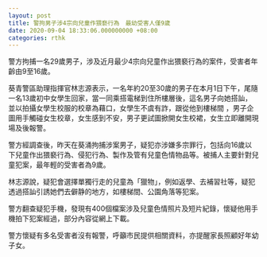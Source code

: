 ```yaml
---
layout: post
title: 警拘男子涉4宗向兒童作猥褻行為　最幼受害人僅9歲　
date: 2020-09-04 18:33:06.000000000 +08:00
categories: rthk
---
```


警方拘捕一名29歲男子，涉及近月最少4宗向兒童作出猥褻行為的案件，受害者年齡由9至16歲。

葵青警區助理指揮官林志源表示，一名年約20至30歲的男子在本月1日下午，尾隨一名13歲初中女學生回家，當一同乘搭電梯到住所樓層後，這名男子向她搭訕，並以拍攝女學生校服的校章為藉口，女學生不虞有詐，跟從他到樓梯間 ，男子企圖用手觸碰女生校章，女生感到不安，男子更試圖掀開女生校裙，女生立即離開現場及後報警。

警方經調查後，昨天在葵涌拘捕涉案男子，疑犯亦涉嫌多宗罪行，包括向16歲以下兒童作出猥褻行為、侵犯行為、製作及管有兒童色情物品等。被捕人主要針對兒童犯案，最年輕的受害者為9歲。

林志源說，疑犯會選擇單獨行走的兒童為「獵物」，例如返學、去補習社等，疑犯透過搭訕引誘她們去僻静的地方，如樓梯間、公園角落等犯案。

警方翻查疑犯手機，發現有400個檔案涉及兒童色情照片及短片紀錄，懷疑他用手機拍下犯案經過，部分內容從網上下載。

警方懷疑有多名受害者沒有報警，呼籲市民提供相關資料，亦提醒家長照顧好年幼子女。

